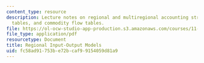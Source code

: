 ```yaml
---
content_type: resource
description: Lecture notes on regional and multiregional accounting structures, input-output
  tables, and commodity flow tables.
file: https://ol-ocw-studio-app-production.s3.amazonaws.com/courses/11-481j-analyzing-and-accounting-for-regional-economic-growth-spring-2009/fc58ad91753be72bcaf99154059d81a9_MIT11_481Js09_lec16.pdf
file_type: application/pdf
resourcetype: Document
title: Regional Input-Output Models
uid: fc58ad91-753b-e72b-caf9-9154059d81a9
---
```

